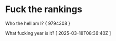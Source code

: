 # Fuck the rankings

Who the hell am I?
{ 9794308 }

What fucking year is it?
[ 2025-03-18T08:36:40Z ]
